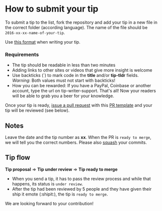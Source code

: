 # How to submit your tip

To submit a tip to the list, fork the repository and add your tip in a new file in the correct folder (according language).  The name of the file should be `2016-xx-xx-name-of-your-tip`.

Use [this format](POST_TEMPLATE.md) when writing your tip.

### Requirements

- The tip should be readable in less than two minutes
- Adding links to other sites or videos that give more insight is welcome
- Use backticks (`) to mark code in the **title** and/or **tip-tldr** fields. _Warning_: Both values must not start with backticks!
- How you can be rewarded: If you have a PayPal, Coinbase or another account, type the url on tip-writer-support. That's all! Now your readers will be able to grab you a beer for your knowledge.

Once your tip is ready, [issue a pull request](https://help.github.com/articles/using-pull-requests/) with this [PR template](PULL_REQUEST_TEMPLATE.md) and your tip will be reviewed (see below).

## Notes

Leave the date and the tip number as **xx**. When the PR is `ready to merge`, we will tell you the correct numbers. Please also [squash](https://davidwalsh.name/squash-commits-git) your commits.

## Tip flow

**Tip proposal** ⇒ **Tip under review** ⇒ **Tip ready to merge**

- When you send a tip, it has to pass the review process and while that happens, its status is `under review`.
- After the tip had been reviewed by 5 people and they have given their ship it emote (:shipit:), the tip is `ready to merge`.


We are looking forward to your contribution!

